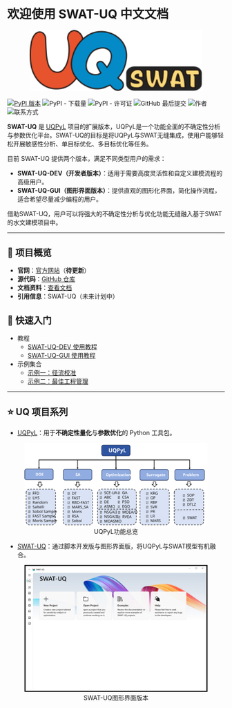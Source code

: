 # 欢迎使用 SWAT-UQ 中文文档

<p align="center"><img src="../images/SWAT-UQ.svg" width="400"/></p>

[![PyPI 版本](https://badge.fury.io/py/swatuq.svg)](https://badge.fury.io/py/swatuq) ![PyPI - 下载量](https://img.shields.io/pypi/dm/swatuq) ![PyPI - 许可证](https://img.shields.io/pypi/l/swatuq) ![GitHub 最后提交](https://img.shields.io/github/last-commit/smasky/SWAT-UQ) ![作者](https://img.shields.io/badge/Author-wmtSky-orange) ![联系方式](https://img.shields.io/badge/Contact-wmtsmasky%40gmail.com-blue)

**SWAT-UQ** 是 [UQPyL](https://github.com/smasky/UQPyL) 项目的扩展版本，UQPyL是一个功能全面的不确定性分析与参数优化平台。SWAT-UQ的目标是将UQPyL与SWAT无缝集成，使用户能够轻松开展敏感性分析、单目标优化、多目标优化等任务。

目前 SWAT-UQ 提供两个版本，满足不同类型用户的需求：

 - **SWAT-UQ-DEV（开发者版本）**：适用于需要高度灵活性和自定义建模流程的高级用户。
 - **SWAT-UQ-GUI（图形界面版本）**：提供直观的图形化界面，简化操作流程，适合希望尽量减少编程的用户。

借助SWAT-UQ，用户可以将强大的不确定性分析与优化功能无缝融入基于SWAT的水文建模项目中。

---

## 🔗 项目概览

- **官网**：[官方网站](http://www.uq-pyl.com)（**待更新**）
- **源代码**：[GitHub 仓库](https://github.com/smasky/SWAT-UQ/)
- **文档资料**：[查看文档](https://swat-uq.readthedocs.io/en/latest/)
- **引用信息**：SWAT-UQ（未来计划中）

## 🚀 快速入门

   - 教程
      - [SWAT-UQ-DEV 使用教程](swat_uq_dev.md)
      - [SWAT-UQ-GUI 使用教程](swat_uq_gui.md)
   - 示例集合
      - [示例一：径流校准](example_runoff_calibration.md)
      - [示例二：最佳工程管理](best_management_practices.md)

---

## ⭐ UQ 项目系列

- [UQPyL](https://github.com/smasky/UQPyL)：用于**不确定性量化**与**参数优化**的 Python 工具包。

<figure align="center">
  <img src="../images/UQPyL_overview.svg" alt="UQPyL 总览图" width="800"/>
  <figcaption>UQPyL功能总览</figcaption>
</figure>

- [SWAT-UQ](https://github.com/smasky/SWAT-UQ)：通过脚本开发版与图形界面版，将UQPyL与SWAT模型有机融合。

<figure align="center">
  <img src="../images/MainUI.jpg" alt="SWAT-UQ 图形界面版本" width="500"/>
  <figcaption>SWAT-UQ图形界面版本</figcaption>
</figure>
